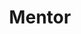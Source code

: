 ---
name: "Kate Castellano"
title: "Mentor"
bio: ""
status: "draft"
website: ""
twitter: ""
linkedin: ""
image: "assets/images/speakers/speaker-1.jpg"
---